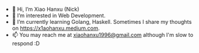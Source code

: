 - 👋 Hi, I’m Xiao Hanxu (Nick)
- 👀 I’m interested in Web Development.
- 🌱 I’m currently learning Golang, Haskell. Sometimes I share my thoughts on https://x1aohanxu.medium.com.
- 📫 You may reach me at xiaohanxu1996@gmail.com although I'm slow to respond :D

<!---
xiaohanxu-git/xiaohanxu-git is a ✨ special ✨ repository because its `README.md` (this file) appears on your GitHub profile.
You can click the Preview link to take a look at your changes.
--->
